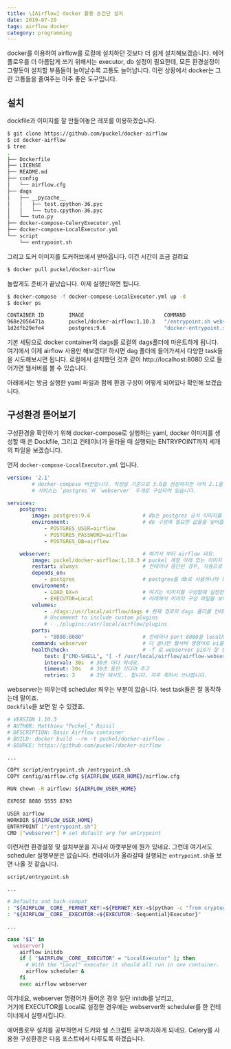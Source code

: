 ```yaml
---
title: \[Airflow] docker 활용 초간단 설치
date: 2019-07-20
tags: airflow docker
category: programming
---
```


docker를 이용하여 airflow를 로컬에 설치하던 것보다 더 쉽게 설치해보겠습니다. 
에어플로우를 더 아름답게 쓰기 위해서는 executor, db 설정이 필요한데, 
모든 환경설정이 그렇듯이 설치할 부품들이 늘어날수록 고통도 늘어납니다. 
이런 상황에서 docker는 그런 고통들을 줄여주는 아주 좋은 도구입니다.  


## 설치
  <!--도커 설치를 위해서는 [여기]()를 참조해 주세요.-->  
dockfile과 이미지를 잘 만들어놓은 레포를 이용하겠습니다.

```bash
$ git clone https://github.com/puckel/docker-airflow
$ cd docker-airflow
$ tree
.
├── Dockerfile
├── LICENSE
├── README.md
├── config
│   └── airflow.cfg
├── dags
│   ├── __pycache__
│   │   ├── test.cpython-36.pyc
│   │   └── tuto.cpython-36.pyc
│   └── tuto.py
├── docker-compose-CeleryExecutor.yml
├── docker-compose-LocalExecutor.yml
└── script
    └── entrypoint.sh
```
  
  
그리고 도커 이미지를 도커허브에서 받아옵니다. 이건 시간이 조금 걸려요
```bash
$ docker pull puckel/docker-airflow 
```

놀랍게도 준비가 끝났습니다. 이제 실행만하면 됩니다.

```bash
$ docker-compose -f docker-compose-LocalExecutor.yml up -d 
$ docker ps

CONTAINER ID        IMAGE                          COMMAND                  CREATED             STATUS                       PORTS                                        NAMES
968e2056471a        puckel/docker-airflow:1.10.3   "/entrypoint.sh webs…"   About an hour ago   Up About an hour (healthy)   5555/tcp, 8793/tcp, 0.0.0.0:8080->8080/tcp   airflow_webserver_1
1d2dfb29efe4        postgres:9.6                   "docker-entrypoint.s…"   About an hour ago   Up About an hour             5432/tcp                                     airflow_postgres_1
```

기본 세팅으로 docker container의 dags를 로컬의 dags폴더에 마운트하게 됩니다.
여기에서 이제 airflow 사용만 해보겠다! 하시면 dag 폴더에 들어가셔서 다양한 task들을 시도해보시면 됩니다. 
로컬에서 설치했던 것과 같이 http://localhost:8080 으로 들어가면 웹서버를 볼 수 있습니다.  
  
아래에서는 방금 실행한 yaml 파일과 함께 환경 구성이 어떻게 되어있나 확인해 보겠습니다.  

## 구성환경 뜯어보기

구성환경을 확인하기 위해 docker-compose로 실행하는 yaml, docker 이미지를 생성할 때 쓴 Dockfile, 
그리고 컨테이너가 올라올 때 실행되는 ENTRYPOINT까지 세개의 파일을 보겠습니다.

먼저 `docker-compose-LocalExecutor.yml` 입니다.

```yaml
version: '2.1' 
        # docker-compose 버전입니다. 작성일 기준으로 3.0을 권장하지만 아직 2.1을 쓰고 있네요.  
        # 서비스는 `postgres`와 `webserver` 두개로 구성되어 있습니다. 

services:
    postgres:
        image: postgres:9.6                 # db는 postgres 공식 이미지를 가져옵니다.
        environment:                        # db 구성에 필요한 값들을 넣어줍니다.
            - POSTGRES_USER=airflow
            - POSTGRES_PASSWORD=airflow
            - POSTGRES_DB=airflow

    webserver:                              # 여기서 부터 airflow 네요.
        image: puckel/docker-airflow:1.10.3 # puckel 계정 아래 있는 이미지 사용
        restart: always                     # 컨테이너 중단된 경우, 자동으로 재시작 해주는 옵션
        depends_on:
            - postgres                      # postgres를 db로 사용하니까 의존성 설정을 해줍니다.
        environment:
            - LOAD_EX=n                     # 여기는 이미지를 구성할때 설정한 환경변수를 넣어줍니다.
            - EXECUTOR=Local                # 아래에서 이미지 구성 파일을 보며 확인하겠습니다.
        volumes:
            - ./dags:/usr/local/airflow/dags # 현재 경로의 dags 폴더를 컨테이너 dags에 마운트합니다.
            # Uncomment to include custom plugins
            # - ./plugins:/usr/local/airflow/plugins
        ports:
            - "8080:8080"                   # 컨테이너 port 8080을 localhost의 8080으로 맞춰줍니다.
        command: webserver                  # 다 끝나면 웹서버 명령어로 ui를 띄우네요.
        healthcheck:                        # -f 로 webserver pid가 잘 생성이 되었는지 확인합니다.
            test: ["CMD-SHELL", "[ -f /usr/local/airflow/airflow-webserver.pid ]"]
            interval: 30s  # 30초 마다 하네요.
            timeout: 30s   # 30초 동안 기다려 주고
            retries: 3     # 3번 재시도.. 합니다. 자주 죽어서 쓰나봅니다.
```

webserver는 띄우는데 scheduler 띄우는 부분이 없습니다. test task들은 잘 동작하는데 말이죠.  
`Dockfile`을 보면 알 수 있겠죠.  

```bash
# VERSION 1.10.3
# AUTHOR: Matthieu "Puckel_" Roisil
# DESCRIPTION: Basic Airflow container
# BUILD: docker build --rm -t puckel/docker-airflow .
# SOURCE: https://github.com/puckel/docker-airflow

... 

COPY script/entrypoint.sh /entrypoint.sh
COPY config/airflow.cfg ${AIRFLOW_USER_HOME}/airflow.cfg

RUN chown -R airflow: ${AIRFLOW_USER_HOME}

EXPOSE 8080 5555 8793 

USER airflow
WORKDIR ${AIRFLOW_USER_HOME}
ENTRYPOINT ["/entrypoint.sh"] 
CMD ["webserver"] # set default arg for entrypoint
```
이런저런 환경설정 및 설치부분을 지나서 아랫부분에 뭔가 있네요.
그런데 여기서도 scheduler 실행부분은 없습니다. 컨테이너가 올라갈때 실행되는 `entrypoint.sh`을 보면 나올 것 같습니다.


`script/entrypoint.sh`
```bash
...

# Defaults and back-compat
: "${AIRFLOW__CORE__FERNET_KEY:=${FERNET_KEY:=$(python -c "from cryptography.fernet import Fernet; FERNET_KEY = Fernet.generate_key().decode(); print(FERNET_KEY)")}}"
: "${AIRFLOW__CORE__EXECUTOR:=${EXECUTOR:-Sequential}Executor}"

...

case "$1" in
  webserver)
    airflow initdb
    if [ "$AIRFLOW__CORE__EXECUTOR" = "LocalExecutor" ]; then
      # With the "Local" executor it should all run in one container.
      airflow scheduler &
    fi
    exec airflow webserver
```
여기네요, webserver 명령어가 들어온 경우 일단 initdb를 날리고,  
거기에 EXECUTOR를 Local로 설정한 경우에는 webserver와 scheduler를 한 컨테이너에서 실행시킵니다.


에어플로우 설치를 공부하면서 도커와 쉘 스크립트 공부까지하게 되네요. Celery를 사용한 구성환경은 다음 포스트에서 다루도록 하겠습니다.
